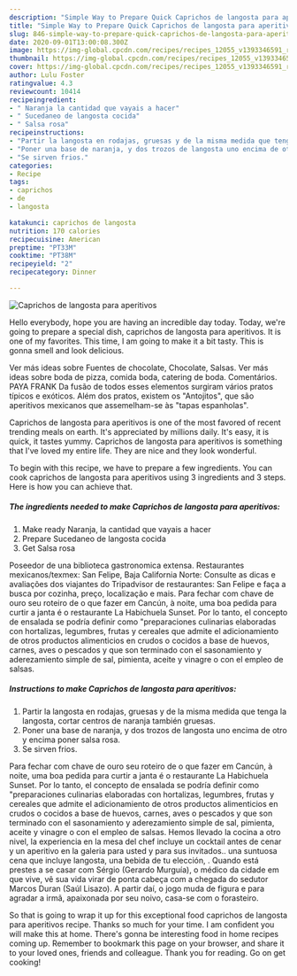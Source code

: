 ```yaml
---
description: "Simple Way to Prepare Quick Caprichos de langosta para aperitivos"
title: "Simple Way to Prepare Quick Caprichos de langosta para aperitivos"
slug: 846-simple-way-to-prepare-quick-caprichos-de-langosta-para-aperitivos
date: 2020-09-01T13:00:08.300Z
image: https://img-global.cpcdn.com/recipes/recipes_12055_v1393346591_receta_foto_00012055/751x532cq70/caprichos-de-langosta-para-aperitivos-foto-principal.jpg
thumbnail: https://img-global.cpcdn.com/recipes/recipes_12055_v1393346591_receta_foto_00012055/751x532cq70/caprichos-de-langosta-para-aperitivos-foto-principal.jpg
cover: https://img-global.cpcdn.com/recipes/recipes_12055_v1393346591_receta_foto_00012055/751x532cq70/caprichos-de-langosta-para-aperitivos-foto-principal.jpg
author: Lulu Foster
ratingvalue: 4.3
reviewcount: 10414
recipeingredient:
- " Naranja la cantidad que vayais a hacer"
- " Sucedaneo de langosta cocida"
- " Salsa rosa"
recipeinstructions:
- "Partir la langosta en rodajas, gruesas y de la misma medida que tenga la langosta, cortar centros de naranja también gruesas."
- "Poner una base de naranja, y dos trozos de langosta uno encima de otro y encima poner salsa rosa."
- "Se sirven frios."
categories:
- Recipe
tags:
- caprichos
- de
- langosta

katakunci: caprichos de langosta 
nutrition: 170 calories
recipecuisine: American
preptime: "PT33M"
cooktime: "PT38M"
recipeyield: "2"
recipecategory: Dinner

---
```



![Caprichos de langosta para aperitivos](https://img-global.cpcdn.com/recipes/recipes_12055_v1393346591_receta_foto_00012055/751x532cq70/caprichos-de-langosta-para-aperitivos-foto-principal.jpg)

Hello everybody, hope you are having an incredible day today. Today, we're going to prepare a special dish, caprichos de langosta para aperitivos. It is one of my favorites. This time, I am going to make it a bit tasty. This is gonna smell and look delicious.

Ver más ideas sobre Fuentes de chocolate, Chocolate, Salsas. Ver más ideas sobre boda de pizza, comida boda, catering de boda. Сomentários. PAYA FRANK Da fusão de todos esses elementos surgiram vários pratos típicos e exóticos. Além dos pratos, existem os &#34;Antojitos&#34;, que são aperitivos mexicanos que assemelham-se às &#34;tapas espanholas&#34;.

Caprichos de langosta para aperitivos is one of the most favored of recent trending meals on earth. It's appreciated by millions daily. It's easy, it is quick, it tastes yummy. Caprichos de langosta para aperitivos is something that I've loved my entire life. They are nice and they look wonderful.


To begin with this recipe, we have to prepare a few ingredients. You can cook caprichos de langosta para aperitivos using 3 ingredients and 3 steps. Here is how you can achieve that.

<!--inarticleads1-->

##### The ingredients needed to make Caprichos de langosta para aperitivos:

1. Make ready  Naranja, la cantidad que vayais a hacer
1. Prepare  Sucedaneo de langosta cocida
1. Get  Salsa rosa


Poseedor de una biblioteca gastronomica extensa. Restaurantes mexicanos/texmex: San Felipe, Baja California Norte: Consulte as dicas e avaliações dos viajantes do Tripadvisor de restaurantes: San Felipe e faça a busca por cozinha, preço, localização e mais. Para fechar com chave de ouro seu roteiro de o que fazer em Cancún, à noite, uma boa pedida para curtir a janta é o restaurante La Habichuela Sunset. Por lo tanto, el concepto de ensalada se podría definir como &#34;preparaciones culinarias elaboradas con hortalizas, legumbres, frutas y cereales que admite el adicionamiento de otros productos alimenticios en crudos o cocidos a base de huevos, carnes, aves o pescados y que son terminado con el sasonamiento y aderezamiento simple de sal, pimienta, aceite y vinagre o con el empleo de salsas. 

<!--inarticleads2-->

##### Instructions to make Caprichos de langosta para aperitivos:

1. Partir la langosta en rodajas, gruesas y de la misma medida que tenga la langosta, cortar centros de naranja también gruesas.
1. Poner una base de naranja, y dos trozos de langosta uno encima de otro y encima poner salsa rosa.
1. Se sirven frios.


Para fechar com chave de ouro seu roteiro de o que fazer em Cancún, à noite, uma boa pedida para curtir a janta é o restaurante La Habichuela Sunset. Por lo tanto, el concepto de ensalada se podría definir como &#34;preparaciones culinarias elaboradas con hortalizas, legumbres, frutas y cereales que admite el adicionamiento de otros productos alimenticios en crudos o cocidos a base de huevos, carnes, aves o pescados y que son terminado con el sasonamiento y aderezamiento simple de sal, pimienta, aceite y vinagre o con el empleo de salsas. Hemos llevado la cocina a otro nivel, la experiencia en la mesa del chef incluye un cocktail antes de cenar y un aperitivo en la galeria para usted y para sus invitados.. una suntuosa cena que incluye langosta, una bebida de tu elección, . Quando está prestes a se casar com Sérgio (Gerardo Murguía), o médico da cidade em que vive, vê sua vida virar de ponta cabeça com a chegada do sedutor Marcos Duran (Saúl Lisazo). A partir daí, o jogo muda de figura e para agradar a irmã, apaixonada por seu noivo, casa-se com o forasteiro. 

So that is going to wrap it up for this exceptional food caprichos de langosta para aperitivos recipe. Thanks so much for your time. I am confident you will make this at home. There's gonna be interesting food in home recipes coming up. Remember to bookmark this page on your browser, and share it to your loved ones, friends and colleague. Thank you for reading. Go on get cooking!
